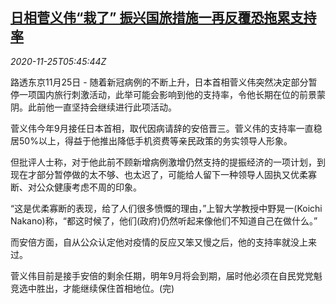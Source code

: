 <!--1606283704000-->
[日相菅义伟“栽了” 振兴国旅措施一再反覆恐拖累支持率](https://cn.reuters.com/article/japan-suga-domestic-travel-1125-idCNKBS2850IL)
------

<div><i>2020-11-25T05:45:44Z</i></div><p>路透东京11月25日 - 随着新冠病例的不断上升，日本首相菅义伟突然决定部分暂停一项国内旅行刺激活动，此举可能会影响到他的支持率，令他长期在位的前景蒙阴。此前他一直坚持会继续进行此项活动。</p><p>菅义伟今年9月接任日本首相，取代因病请辞的安倍晋三。菅义伟的支持率一直稳居50%以上，得益于他推出降低手机资费等亲民政策的务实领导人形象。</p><p>但批评人士称，对于他此前不顾新增病例激增仍然支持的提振经济的一项计划，到现在才部分暂停做的太不够、也太迟了，可能给人留下一种领导人固执又优柔寡断、对公众健康考虑不周的印象。</p><p>“这是优柔寡断的表现，给了人们很多愤慨的理由，”上智大学教授中野晃一(Koichi Nakano)称，“都这时候了，他们(政府)仍然听起来像他们不知道自己在做什么。”</p><p>而安倍方面，自从公众认定他对疫情的反应又笨又慢之后，他的支持率就没上来过。</p><p>菅义伟目前是接手安倍的剩余任期，明年9月将会到期，届时他必须在自民党党魁竞选中胜出，才能继续保住首相地位。(完)</p>

